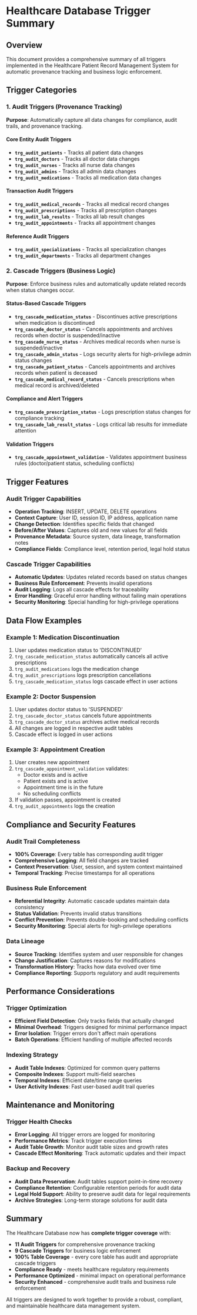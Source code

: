 # Healthcare Database Trigger Summary

## Overview

This document provides a comprehensive summary of all triggers implemented in the Healthcare Patient Record Management System for automatic provenance tracking and business logic enforcement.

## Trigger Categories

### 1. Audit Triggers (Provenance Tracking)

**Purpose**: Automatically capture all data changes for compliance, audit trails, and provenance tracking.

#### Core Entity Audit Triggers

- **`trg_audit_patients`** - Tracks all patient data changes
- **`trg_audit_doctors`** - Tracks all doctor data changes
- **`trg_audit_nurses`** - Tracks all nurse data changes
- **`trg_audit_admins`** - Tracks all admin data changes
- **`trg_audit_medications`** - Tracks all medication data changes

#### Transaction Audit Triggers

- **`trg_audit_medical_records`** - Tracks all medical record changes
- **`trg_audit_prescriptions`** - Tracks all prescription changes
- **`trg_audit_lab_results`** - Tracks all lab result changes
- **`trg_audit_appointments`** - Tracks all appointment changes

#### Reference Audit Triggers

- **`trg_audit_specializations`** - Tracks all specialization changes
- **`trg_audit_departments`** - Tracks all department changes

### 2. Cascade Triggers (Business Logic)

**Purpose**: Enforce business rules and automatically update related records when status changes occur.

#### Status-Based Cascade Triggers

- **`trg_cascade_medication_status`** - Discontinues active prescriptions when medication is discontinued
- **`trg_cascade_doctor_status`** - Cancels appointments and archives records when doctor is suspended/inactive
- **`trg_cascade_nurse_status`** - Archives medical records when nurse is suspended/inactive
- **`trg_cascade_admin_status`** - Logs security alerts for high-privilege admin status changes
- **`trg_cascade_patient_status`** - Cancels appointments and archives records when patient is deceased
- **`trg_cascade_medical_record_status`** - Cancels prescriptions when medical record is archived/deleted

#### Compliance and Alert Triggers

- **`trg_cascade_prescription_status`** - Logs prescription status changes for compliance tracking
- **`trg_cascade_lab_result_status`** - Logs critical lab results for immediate attention

#### Validation Triggers

- **`trg_cascade_appointment_validation`** - Validates appointment business rules (doctor/patient status, scheduling conflicts)

## Trigger Features

### Audit Trigger Capabilities

- **Operation Tracking**: INSERT, UPDATE, DELETE operations
- **Context Capture**: User ID, session ID, IP address, application name
- **Change Detection**: Identifies specific fields that changed
- **Before/After Values**: Captures old and new values for all fields
- **Provenance Metadata**: Source system, data lineage, transformation notes
- **Compliance Fields**: Compliance level, retention period, legal hold status

### Cascade Trigger Capabilities

- **Automatic Updates**: Updates related records based on status changes
- **Business Rule Enforcement**: Prevents invalid operations
- **Audit Logging**: Logs all cascade effects for traceability
- **Error Handling**: Graceful error handling without failing main operations
- **Security Monitoring**: Special handling for high-privilege operations

## Data Flow Examples

### Example 1: Medication Discontinuation

1. User updates medication status to 'DISCONTINUED'
2. `trg_cascade_medication_status` automatically cancels all active prescriptions
3. `trg_audit_medications` logs the medication change
4. `trg_audit_prescriptions` logs prescription cancellations
5. `trg_cascade_medication_status` logs cascade effect in user actions

### Example 2: Doctor Suspension

1. User updates doctor status to 'SUSPENDED'
2. `trg_cascade_doctor_status` cancels future appointments
3. `trg_cascade_doctor_status` archives active medical records
4. All changes are logged in respective audit tables
5. Cascade effect is logged in user actions

### Example 3: Appointment Creation

1. User creates new appointment
2. `trg_cascade_appointment_validation` validates:
   - Doctor exists and is active
   - Patient exists and is active
   - Appointment time is in the future
   - No scheduling conflicts
3. If validation passes, appointment is created
4. `trg_audit_appointments` logs the creation

## Compliance and Security Features

### Audit Trail Completeness

- **100% Coverage**: Every table has corresponding audit trigger
- **Comprehensive Logging**: All field changes are tracked
- **Context Preservation**: User, session, and system context maintained
- **Temporal Tracking**: Precise timestamps for all operations

### Business Rule Enforcement

- **Referential Integrity**: Automatic cascade updates maintain data consistency
- **Status Validation**: Prevents invalid status transitions
- **Conflict Prevention**: Prevents double-booking and scheduling conflicts
- **Security Monitoring**: Special alerts for high-privilege operations

### Data Lineage

- **Source Tracking**: Identifies system and user responsible for changes
- **Change Justification**: Captures reasons for modifications
- **Transformation History**: Tracks how data evolved over time
- **Compliance Reporting**: Supports regulatory and audit requirements

## Performance Considerations

### Trigger Optimization

- **Efficient Field Detection**: Only tracks fields that actually changed
- **Minimal Overhead**: Triggers designed for minimal performance impact
- **Error Isolation**: Trigger errors don't affect main operations
- **Batch Operations**: Efficient handling of multiple affected records

### Indexing Strategy

- **Audit Table Indexes**: Optimized for common query patterns
- **Composite Indexes**: Support multi-field searches
- **Temporal Indexes**: Efficient date/time range queries
- **User Activity Indexes**: Fast user-based audit trail queries

## Maintenance and Monitoring

### Trigger Health Checks

- **Error Logging**: All trigger errors are logged for monitoring
- **Performance Metrics**: Track trigger execution times
- **Audit Table Growth**: Monitor audit table sizes and growth rates
- **Cascade Effect Monitoring**: Track automatic updates and their impact

### Backup and Recovery

- **Audit Data Preservation**: Audit tables support point-in-time recovery
- **Compliance Retention**: Configurable retention periods for audit data
- **Legal Hold Support**: Ability to preserve audit data for legal requirements
- **Archive Strategies**: Long-term storage solutions for audit data

## Summary

The Healthcare Database now has **complete trigger coverage** with:

- **11 Audit Triggers** for comprehensive provenance tracking
- **9 Cascade Triggers** for business logic enforcement
- **100% Table Coverage** - every core table has audit and appropriate cascade triggers
- **Compliance Ready** - meets healthcare regulatory requirements
- **Performance Optimized** - minimal impact on operational performance
- **Security Enhanced** - comprehensive audit trails and business rule enforcement

All triggers are designed to work together to provide a robust, compliant, and maintainable healthcare data management system.
